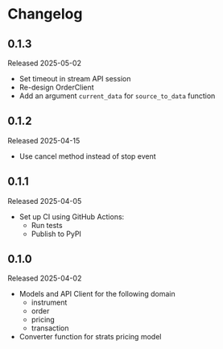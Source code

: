 # Changelog

## 0.1.3

Released 2025-05-02

- Set timeout in stream API session
- Re-design OrderClient
- Add an argument `current_data` for `source_to_data` function

## 0.1.2

Released 2025-04-15

- Use cancel method instead of stop event

## 0.1.1

Released 2025-04-05

- Set up CI using GitHub Actions:
  - Run tests
  - Publish to PyPI

## 0.1.0

Released 2025-04-02

- Models and API Client for the following domain
  - instrument
  - order
  - pricing
  - transaction
- Converter function for strats pricing model
